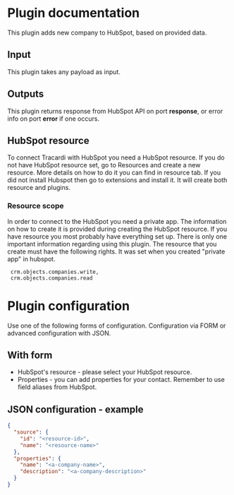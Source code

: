 # Plugin documentation

This plugin adds new company to HubSpot, based on provided data.

## Input

This plugin takes any payload as input.

## Outputs

This plugin returns response from HubSpot API on port **response**, or error info on port **error** if one occurs.

## HubSpot resource

To connect Tracardi with HubSpot you need a HubSpot resource. If you do not have HubSpot resource set, go to Resources
and create a new resource. More details on how to do it you can find in resource tab. If you did not install Hubspot then go to
extensions and install it. It will create both resource and plugins.

### Resource scope

In order to connect to the HubSpot you need a private app. The information on how to create it is provided during
creating the HubSpot resource. If you have resource you most probably have everything set up. There is only one
important information regarding using this plugin. The resource that you create must have the following rights. 
It was set when you created "private app" in hubspot.

```
 crm.objects.companies.write, 
 crm.objects.companies.read
```

# Plugin configuration

Use one of the following forms of configuration. Configuration via FORM or advanced configuration with JSON.

## With form

* HubSpot's resource - please select your HubSpot resource.
* Properties - you can add properties for your contact. Remember to use field aliases from HubSpot.

## JSON configuration - example

```json
{
  "source": {
    "id": "<resource-id>",
    "name": "<resource-name>"
  },
  "properties": {
    "name": "<a-company-name>",
    "description": "<a-company-description>"
  }
}
```
